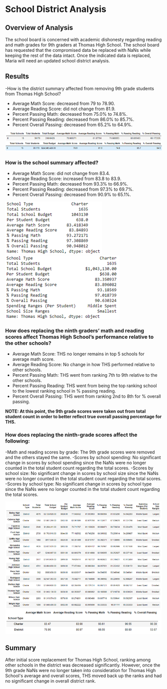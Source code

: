 # School District Analysis

## Overview of Analysis
The school board is concerned with academic dishonesty regarding reading and math grades for 9th graders at Thomas High School. The school board has requested that the compromised data be replaced with NaNs while keeping the rest of the data intact. Once the indicated data is replaced, Maria will need an updated school district analysis. 

## Results
-How is the district summary affected from removing 9th grade students from Thomas High School?
- Average Math Score: decreased from 79 to 78.90.
- Average Reading Score: did not change from 81.9.
- Percent Passing Math: decreased from 75.0% to 74.8%.
- Percent Passing Reading: decreased from 86.0% to 85.7%.
- Percent Overall Passing: decreased from 65.2% to 64.9%.

![District Summary Before](resources/district_summary_before.png)
![District Summary After](resources/district_summary_after.png)
    
### How is the school summary affected?
- Average Math Score: did not change from 83.4.
- Average Reading Score: increased from 83.8 to 83.9.
- Percent Passing Math: decreased from 93.3% to 66.9%.
- Percent Passing Reading: decreased from 97.3% to 69.7%.
- Percent Overall Passing: decreased from 90.9% to 65.1%.
    
![Thomas High School Summary Before](resources/ths_summary_before.png)
![Thomas High School Summary After](resources/ths_summary_after.png)

### How does replacing the ninth graders’ math and reading scores affect Thomas High School’s performance relative to the other schools?
- Average Math Score: THS no longer remains in top 5 schools for average math score.
- Average Reading Score: No change in how THS performed relative to other schools. 
- Percent Passing Math: THS went from ranking 7th to 9th relative to the other schools. 
- Percent Passing Reading: THS went from being the top ranking school to the lowest ranking school in % passing reading.
- Percent Overall Passing: THS went from ranking 2nd to 8th for % overall passing.
    
**NOTE: At this point, the 9th grade scores were taken out from total student count in order to better reflect true overall passing percentage for THS.**

### How does replacing the ninth-grade scores affect the following:
-Math and reading scores by grade: The 9th grade scores were removed and the others stayed the same.
-Scores by school spending: No significant change in scores by school spending since the NaNs were no longer counted in the total student count regarding the total scores. 
-Scores by school size: No significant change in scores by school size since the NaNs were no longer counted in the total student count regarding the total scores.
-Scores by school type: No significant change in scores by school type since the NaNs were no longer counted in the total student count regarding the total scores.

![District Summary by School Size and Spending](resources/district_summary_complete.png)
![District Summary by School Type](resources/district_summary_schooltype.png)


## Summary
After initial score replacement for Thomas High School, ranking among other schools in the district was decreased significantly. However, once the 9th grade NaNs were no longer taken into consideration for Thomas High School's average and overall scores, THS moved back up the ranks and had no significant change in overall district rank. 
